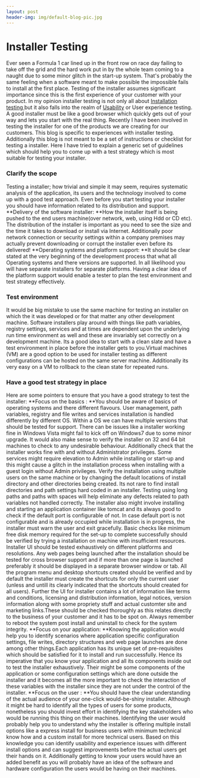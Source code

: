 ```yaml
---
layout: post
header-img: img/default-blog-pic.jpg
---
```


# Installer Testing

Ever seen a Formula 1 car lined up in the front row on race day failing to take off the grid and the hard work put in by the whole team coming to a naught due to some minor glitch in the start-up system. That's probably the same feeling when a software meant to make possible the impossible fails to install at the first place. Testing of the installer assumes significant importance since this is the first experience of your customer with your product. In my opinion installer testing is not only all about [Installation testing ](http://en.wikipedia.org/wiki/Installation_testing)but it also falls into the realm of [Usability](http://en.wikipedia.org/wiki/Usability_testing) or User experience testing. A good installer must be like a good browser which quickly gets out of your way and lets you start with the real thing. Recently I have been involved in testing the installer for one of the products we are creating for our customers. This blog is specific to experiences with installer testing. Additionally this blog is not meant to be a set of instructions or checklist for testing a installer. Here I have tried to explain a generic set of guidelines which should help you to come up with a test strategy which is most suitable for testing your installer. 

### Clarify the scope

Testing a installer; how trivial and simple it may seem, requires systematic analysis of the application, its users and the technology involved to come up with a good test approach. Even before you start testing your installer you should have information related to its distribution and support. **Delivery of the software installer: **How the installer itself is being pushed to the end users machine(over network, web, using Hdd or CD etc). The distribution of the installer is important as you need to see the size and the time it takes to download or install via Internet. Additionally poor network connection or security settings within a company premises may actually prevent downloading or corrupt the installer even before its delivered! **Operating systems and platform support: **It should be clear stated at the very beginning of the development process that what all Operating systems and there versions are supported. In all likelihood you will have separate installers for separate platforms. Having a clear idea of the platform support would enable a tester to plan the test environment and test strategy effectively. 

### Test environment

It would be big mistake to use the same machine for testing an installer on which the it was developed or for that matter any other development machine. Software installers play around with things like path variables, registry settings, services and at times are dependent upon the underlying run time environment as well and these are invariably set correctly on a development machine. Its a good idea to start with a clean slate and have a test environment in place before the installer gets to you.Virtual machines (VM) are a good option to be used for installer testing as different configurations can be hosted on the same server machine. Additionally its very easy on a VM to rollback to the clean state for repeated runs. 

### Have a good test strategy in place

Here are some pointers to ensure that you have a good strategy to test the installer: **Focus on the basics : **You should be aware of basics of operating systems and there different flavours. User management, path variables, registry and file writes and services installation is handled differently by different OS. Within a OS we can have multiple versions that should be tested for support. There can be issues like a installer working fine in Windows Vista might fail to kick off on Windows7 due to some minor upgrade. It would also make sense to verify the installer on 32 and 64 bit machines to check to any undesirable behaviour. Additionally check that the installer works fine with and without Administrator privileges. Some services might require elevation to Admin while installing or start-up and this might cause a glitch in the installation process when installing with a guest login without Admin privileges. Verify the installation using multiple users on the same machine or by changing the default locations of install directory and other directories being created. Its not rare to find install directories and path settings hard coded in an installer. Testing using long paths and paths with spaces will help eliminate any defects related to path variables not handled correctly. The installer also might involve installing and starting an application container like tomcat and its always good to check if the default port is configurable of not. In case default port is not configurable and is already occupied while installation is in progress, the installer must warn the user and exit gracefully. Basic checks like minimum free disk memory required for the set-up to complete successfully should be verified by trying a installation on machine with insufficient resources. Installer UI should be tested exhaustively on different platforms and resolutions. Any web pages being launched after the installation should be tested for cross browser support and if more than one page is launched preferably it should be displayed in a separate browser window or tab. All the program menu and desktop shortcuts created should be verified and by default the installer must create the shortcuts for only the current user (unless and untill its clearly indicated that the shortcuts should created for all users). Further the UI for installer contains a lot of information like terms and conditions, licensing and distribution information, legal notices, version information along with some propriety stuff and actual customter site and marketing links.These should be checked thoroughly as this relates directly to the business of your customer and it has to be spot on. Always remember to reboot the system post install and uninstall to check for the system integrity. **Focus on your application: **Knowing the application would help you to identify scenarios where application specific configuration settings, file writes, directory structures and web page launches are done among other things.Each application has its unique set of pre-requisites which should be satisfied for it to install and run successfully. Hence its imperative that you know your application and all its components inside out to test the installer exhaustively. Their might be some components of the application or some configuration settings which are done outside the installer and it becomes all the more important to check the interaction of these variables with the installer since they are not under the control of the installer. **Focus on the user : **You should have the clear understanding of the actual audience of your one-click would-be-shiny installer. Although it might be hard to identify all the types of users for some products, nonetheless you should invest effort in identifying the key stakeholders who would be running this thing on their machines. Identifying the user would probably help you to understand why the installer is offering multiple install options like a express install for business users with minimum technical know how and a custom install for more technical users. Based on this knowledge you can identify usability and experience issues with different install options and can suggest improvements before the actual users get their hands on it. Additionally getting to know your users would have an added benefit as you will probably have an idea of the software and hardware configuration the users would be having on their machines.